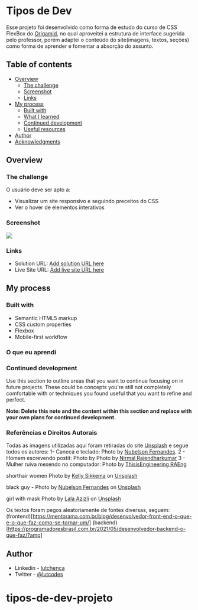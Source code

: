 # Tipos de Dev

Esse projeto foi desenvolvido como forma de estudo do curso de CSS FlexBox do [Origamid](https://www.origamid.com/), no qual aproveitei a estrutura de interface sugerida pelo professor, porém adaptei o conteúdo do site(imagens, textos, seções) como forma de aprender e fomentar a absorção do assunto.

## Table of contents

- [Overview](#overview)
  - [The challenge](#the-challenge)
  - [Screenshot](#screenshot)
  - [Links](#links)
- [My process](#my-process)
  - [Built with](#built-with)
  - [What I learned](#what-i-learned)
  - [Continued development](#continued-development)
  - [Useful resources](#useful-resources)
- [Author](#author)
- [Acknowledgments](#acknowledgments)

## Overview

### The challenge

O usuário deve ser apto a:

- Visualizar um site responsivo e seguindo preceitos do CSS
- Ver o hover de elementos interativos

### Screenshot

![](./screenshot.jpg)

### Links

- Solution URL: [Add solution URL here](https://your-solution-url.com)
- Live Site URL: [Add live site URL here](https://your-live-site-url.com)

## My process

### Built with

- Semantic HTML5 markup
- CSS custom properties
- Flexbox
- Mobile-first workflow

### O que eu aprendi

### Continued development

Use this section to outline areas that you want to continue focusing on in future projects. These could be concepts you're still not completely comfortable with or techniques you found useful that you want to refine and perfect.

**Note: Delete this note and the content within this section and replace with your own plans for continued development.**

### Referências e Direitos Autorais

Todas as imagens utilizadas aqui foram retiradas do site [Unsplash](https://unsplash.com/) e segue todos os autores:
1- Caneca e teclado: Photo by [Nubelson Fernandes](https://unsplash.com/s/photos/developer?utm_source=unsplash&utm_medium=referral&utm_content=creditCopyText").
2 - Homem escrevendo postit: Photo by Photo by [Nirmal Rajendharkumar](https://unsplash.com/s/photos/designer?utm_source=unsplash&utm_medium=referral&utm_content=creditCopyText")
3 - Mulher ruiva mexendo no computador: Photo by [ThisisEngineering RAEng](https://unsplash.com/?utm_source=unsplash&utm_medium=referral&utm_content=creditCopyText)

shorthair women Photo by <a href="https://unsplash.com/@kellysikkema?utm_source=unsplash&utm_medium=referral&utm_content=creditCopyText">Kelly Sikkema</a> on <a href="https://unsplash.com/?utm_source=unsplash&utm_medium=referral&utm_content=creditCopyText">Unsplash</a>

black guy - Photo by <a href="https://unsplash.com/@nublson?utm_source=unsplash&utm_medium=referral&utm_content=creditCopyText">Nubelson Fernandes</a> on <a href="https://unsplash.com/?utm_source=unsplash&utm_medium=referral&utm_content=creditCopyText">Unsplash</a>

girl with mask Photo by <a href="https://unsplash.com/@lazizli?utm_source=unsplash&utm_medium=referral&utm_content=creditCopyText">Lala Azizli</a> on <a href="https://unsplash.com/s/photos/backend-developer?utm_source=unsplash&utm_medium=referral&utm_content=creditCopyText">Unsplash</a>

Os textos foram pegos aleatoriamente de fontes diversas, seguem:
(frontend)[https://mentorama.com.br/blog/desenvolvedor-front-end-o-que-e-o-que-faz-como-se-tornar-um/]
(backend)[https://programadoresbrasil.com.br/2021/05/desenvolvedor-backend-o-que-faz/?amp]

## Author

- Linkedin - [lutchenca](https://www.linkedin.com/in/lutchenca/)
- Twitter - [@lutcodes](https://www.twitter.com/lutcodes)
# tipos-de-dev-projeto
